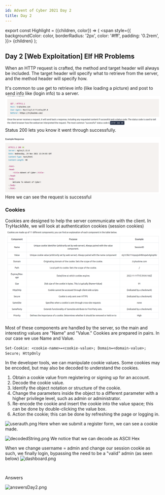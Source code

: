 ```yaml
---
id: Advent of Cyber 2021 Day 2
title: Day 2
---
```


export const Highlight = ({children, color}) => (
  <span
    style={{
      backgroundColor: color,
      borderRadius: '2px',
      color: '#fff',
      padding: '0.2rem',
    }}>
    {children}
  </span>
);

## Day 2 <Highlight color="#621d27">[Web Exploitation]</Highlight> Elf HR Problems

When an HTTP request is crafted, the method and target header will always be included. The target header will specify what to retrieve from the server, and the method header will specify how.

It's common to use get to retrieve info (like loading a picture) and post to send info like (login info) to a server.
![loginInfo.png](/img/_resources/Day_2/0ed6cb98d9074586b294793284840333.png)
Status 200 lets you know it went through successfully.

![25b45dec331f93381b341692c86240fe.png](/img/_resources/Day_2/cd756e9c4fbc4af7b03365134137eca3.png)
Here we can see the request is successful 

### Cookies
Cookies are designed to help the server communicate with the client. 
In TryHackMe, we will look at authentication cookies (session cookies)
![cookies.png](/img/_resources/Day_2/cookies.png)

Most of these components are handled by the server, so the main and interesting values are "Name" and "Value." Cookies are prepared in pairs. In our case we use Name and Value. 

```Set-Cookie: <cookie-name>=<cookie-value>; Domain=<domain-value>; Secure; HttpOnly```

In the developer tools, we can manipulate cookie values. Some cookies may be encoded, but may also be decoded to understand the cookies. 

1. Obtain a cookie value from registering or signing up for an account.
2. Decode the cookie value.
3. Identify the object notation or structure of the cookie.
4. Change the parameters inside the object to a different parameter with a higher privilege level, such as admin or administrator.
5. Re-encode the cookie and insert the cookie into the value space; this can be done by double-clicking the value box.
6. Action the cookie; this can be done by refreshing the page or logging in.

![userauth.png](/img/_resources/Day_2/userauth.png)
Here when we submit a register form, we can see a cookie made. 

![decodedString.png](/img/_resources/Day_2/decodedString.png)
We notice that we can decode as ASCII Hex

When we change username = admin and change our session cookie as such, we finally login, bypassing the need to be a "valid" admin 
(as seen below)
![dashboard.png](/img/_resources/Day_2/dashboard.png)

<br />

<p style = {{textAlign:'center', fontWeight:'bold'}}>Answers</p>

![answersDay2.png](/img/_resources/Day_2/answers.png)